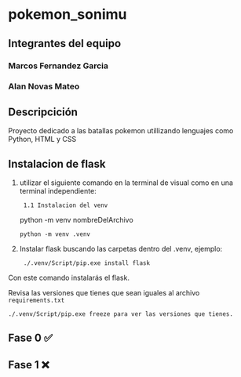 # pokemon_sonimu

## Integrantes del equipo

### Marcos Fernandez Garcia
### Alan Novas Mateo

## Descripcición
Proyecto dedicado a las batallas pokemon utillizando lenguajes como Python, HTML y CSS

## Instalacion de flask
1. utilizar el siguiente comando en la terminal de visual como en una terminal independiente:

        1.1 Instalacion del venv

    python -m venv nombreDelArchivo

    ``
    python -m venv .venv
    ``
    
2. Instalar flask buscando las carpetas dentro del .venv, ejemplo:

        ./.venv/Script/pip.exe install flask

Con este comando instalarás el flask.

Revisa las versiones que tienes que sean iguales al archivo ``requirements.txt``

    ./.venv/Script/pip.exe freeze para ver las versiones que tienes.

## Fase 0 ✅

## Fase 1 ❌



